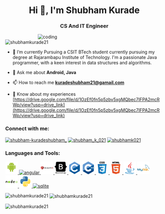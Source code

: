 <h1 align="center">Hi 👋, I'm Shubham Kurade</h1>
<h3 align="center">CS And IT Engineer</h3>
<img  align="right" width="400" src="https://media.tenor.com/2uyENRmiUt0AAAAC/coding.gif" alt="coding">

<p align="left"> <img src="https://komarev.com/ghpvc/?username=shubhamkurade21&label=Profile%20views&color=0e75b6&style=flat" alt="shubhamkurade21" /> </p>

- 🌱 I’m currently Pursuing a CSIT BTech student currently pursuing my degree at Rajarambapu Institute of Technology. I'm a passionate Java programmer, with a keen interest in data structures and algorithms.

- 💬 Ask me about **Android, Java**

- 📫 How to reach me **kuradeshubham21@gamail.com**

- 📄 Know about my experiences [https://drive.google.com/file/d/1OzEf0fn5p5zbv5xgMQbec7IFPA2mcRWp/view?usp=drive_link](https://drive.google.com/file/d/1OzEf0fn5p5zbv5xgMQbec7IFPA2mcRWp/view?usp=drive_link)

<h3 align="left">Connect with me:</h3>
<p align="left">
<a href="https://linkedin.com/in/shubham-kuradeshubham_" target="blank"><img align="center" src="https://raw.githubusercontent.com/rahuldkjain/github-profile-readme-generator/master/src/images/icons/Social/linked-in-alt.svg" alt="shubham-kuradeshubham_" height="30" width="40" /></a>
<a href="https://instagram.com/shubham_k_021" target="blank"><img align="center" src="https://raw.githubusercontent.com/rahuldkjain/github-profile-readme-generator/master/src/images/icons/Social/instagram.svg" alt="shubham_k_021" height="30" width="40" /></a>
<a href="https://www.codechef.com/users/shubhamk021" target="blank"><img align="center" src="https://cdn.jsdelivr.net/npm/simple-icons@3.1.0/icons/codechef.svg" alt="shubhamk021" height="30" width="40" /></a>
</p>

<h3 align="left">Languages and Tools:</h3>
<p align="left"> <a href="https://developer.android.com" target="_blank" rel="noreferrer"> <img src="https://raw.githubusercontent.com/devicons/devicon/master/icons/android/android-original-wordmark.svg" alt="android" width="40" height="40"/> </a> <a href="https://angular.io" target="_blank" rel="noreferrer"> <img src="https://angular.io/assets/images/logos/angular/angular.svg" alt="angular" width="40" height="40"/> </a> <a href="https://angular.io" target="_blank" rel="noreferrer"> <img src="https://raw.githubusercontent.com/devicons/devicon/master/icons/angularjs/angularjs-original-wordmark.svg" alt="angularjs" width="40" height="40"/> </a> <a href="https://getbootstrap.com" target="_blank" rel="noreferrer"> <img src="https://raw.githubusercontent.com/devicons/devicon/master/icons/bootstrap/bootstrap-plain-wordmark.svg" alt="bootstrap" width="40" height="40"/> </a> <a href="https://www.cprogramming.com/" target="_blank" rel="noreferrer"> <img src="https://raw.githubusercontent.com/devicons/devicon/master/icons/c/c-original.svg" alt="c" width="40" height="40"/> </a> <a href="https://www.w3schools.com/cpp/" target="_blank" rel="noreferrer"> <img src="https://raw.githubusercontent.com/devicons/devicon/master/icons/cplusplus/cplusplus-original.svg" alt="cplusplus" width="40" height="40"/> </a> <a href="https://www.w3schools.com/css/" target="_blank" rel="noreferrer"> <img src="https://raw.githubusercontent.com/devicons/devicon/master/icons/css3/css3-original-wordmark.svg" alt="css3" width="40" height="40"/> </a> <a href="https://www.w3.org/html/" target="_blank" rel="noreferrer"> <img src="https://raw.githubusercontent.com/devicons/devicon/master/icons/html5/html5-original-wordmark.svg" alt="html5" width="40" height="40"/> </a> <a href="https://www.java.com" target="_blank" rel="noreferrer"> <img src="https://raw.githubusercontent.com/devicons/devicon/master/icons/java/java-original.svg" alt="java" width="40" height="40"/> </a> <a href="https://www.mysql.com/" target="_blank" rel="noreferrer"> <img src="https://raw.githubusercontent.com/devicons/devicon/master/icons/mysql/mysql-original-wordmark.svg" alt="mysql" width="40" height="40"/> </a> <a href="https://nodejs.org" target="_blank" rel="noreferrer"> <img src="https://raw.githubusercontent.com/devicons/devicon/master/icons/nodejs/nodejs-original-wordmark.svg" alt="nodejs" width="40" height="40"/> </a> <a href="https://www.python.org" target="_blank" rel="noreferrer"> <img src="https://raw.githubusercontent.com/devicons/devicon/master/icons/python/python-original.svg" alt="python" width="40" height="40"/> </a> <a href="https://www.sqlite.org/" target="_blank" rel="noreferrer"> <img src="https://www.vectorlogo.zone/logos/sqlite/sqlite-icon.svg" alt="sqlite" width="40" height="40"/> </a> </p>

<p><img align="left" src="https://github-readme-stats.vercel.app/api/top-langs?username=shubhamkurade21&show_icons=true&locale=en&layout=compact" alt="shubhamkurade21" /></p>

<p>&nbsp;<img align="center" src="https://github-readme-stats.vercel.app/api?username=shubhamkurade21&show_icons=true&locale=en" alt="shubhamkurade21" /></p>

<p><img align="center" src="https://github-readme-streak-stats.herokuapp.com/?user=shubhamkurade21&" alt="shubhamkurade21" /></p>
